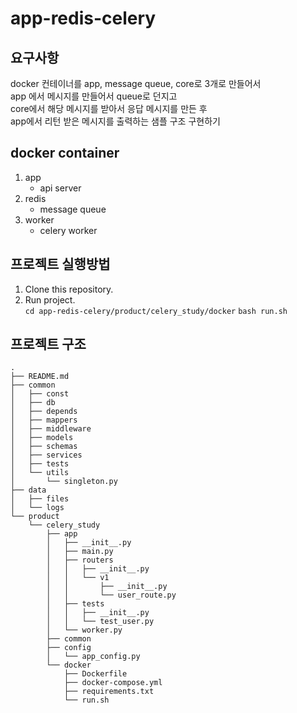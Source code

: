 # app-redis-celery

## 요구사항
docker 컨테이너를 app, message queue, core로 3개로 만들어서 </br>
app 에서 메시지를 만들어서 queue로 던지고 </br>
core에서 해당 메시지를 받아서 응답 메시지를 만든 후 </br>
app에서 리턴 받은 메시지를 출력하는 샘플 구조 구현하기 </br>

## docker container
1. app
    - api server
2. redis
    - message queue
3. worker
    - celery worker

## 프로젝트 실행방법
1. Clone this repository.
2. Run project. <br>
    `cd app-redis-celery/product/celery_study/docker`
    `bash run.sh`

## 프로젝트 구조
    .
    ├── README.md
    ├── common
    │   ├── const
    │   ├── db
    │   ├── depends
    │   ├── mappers
    │   ├── middleware
    │   ├── models
    │   ├── schemas
    │   ├── services
    │   ├── tests
    │   └── utils
    │       └── singleton.py
    ├── data
    │   ├── files
    │   └── logs
    └── product
        └── celery_study
            ├── app
            │   ├── __init__.py
            │   ├── main.py
            │   ├── routers
            │   │   ├── __init__.py
            │   │   └── v1
            │   │       ├── __init__.py
            │   │       └── user_route.py
            │   ├── tests
            │   │   ├── __init__.py
            │   │   └── test_user.py
            │   └── worker.py
            ├── common
            ├── config
            │   └── app_config.py
            └── docker
                ├── Dockerfile
                ├── docker-compose.yml
                ├── requirements.txt
                └── run.sh